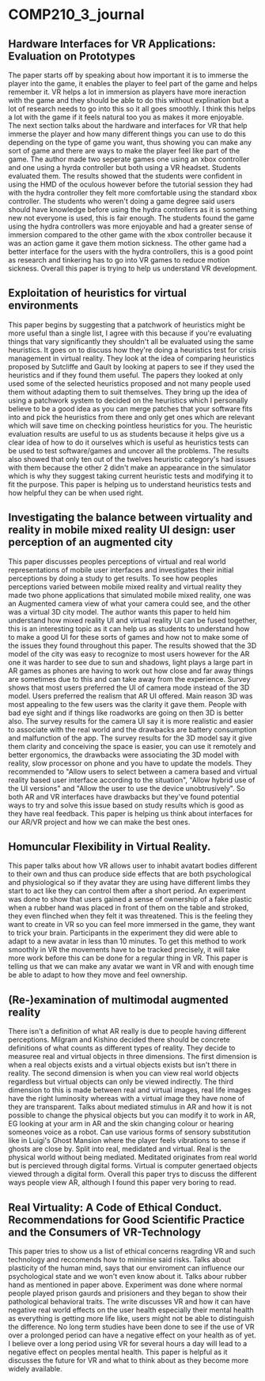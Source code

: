 # COMP210_3_journal
## Hardware Interfaces for VR Applications: Evaluation on Prototypes
The paper starts off by speaking about how important it is to immerse the player into the game, it enables the player to feel part of the game and helps remember it. VR helps a lot in immersion as players have more ineraction with the game and they should be able to do this without explination but a lot of research needs to go into this so it all goes smoothly. I think this helps a lot with the game if it feels natural too you as makes it more enjoyable. The next section talks about the hardware and interfaces for VR that help immerse the player and how many different things you can use to do this depending on the type of game you want, thus showing you can make any sort of game and there are ways to make the player feel like part of the game. The author made two seperate games one using an xbox controller and one using a hyrda controller but both using a VR headset. Students evaluated them. The results showed that the students were confident in using the HMD of the oculous however before the tutorial session they had with the hydra controller they felt more comfortable using the standard xbox controller. The students who weren't doing a game degree said users should have knowledge before using the hydra controllers as it is something new not everyone is used, this is fair enough. The students found the game using the hydra controllers was more enjoyable and had a greater sense of immersion compared to the other game with the xbox controller because it was an action game it gave them motion sickness. The other game had a better interface for the users with the hydra controllers, this is a good point as research and tinkering has to go into VR games to reduce motion sickness. Overall this paper is trying to help us understand VR development.

## Exploitation of heuristics for virtual environments
This paper begins by suggesting that a patchwork of heuristics might be more useful than a single list, I agree with this because if you're evaluating things that vary significantly they shouldn't all be evaluated using the same heuristics. It goes on to discuss how they're doing a heuristics test for crisis management in virtual reality. They look at the idea of comparing heuristics
proposed by Sutcliffe and Gault by looking at papers to see if they used the heuristics and if they found them useful. The papers they looked at only used some of the selected heuristics proposed and not many people used them without adapting them to suit themselves. They bring up the idea of using a patchwork system to decided on the heuristics which I personally believe to be a good idea as you can merge patches that your software fits into and pick the heuristics from there and only get ones which are relevant which will save time on checking pointless heuristics for you. The heuristic evaluation results are useful to us as students because it helps give us a clear idea of how to do it ourselves which is useful as heuristics tests can be used to test software/games and uncover all the problems. The results also showed that only ten out of the twelves heuristic category's had issues with them because the other 2 didn't make an appearance in the simulator which is why they suggest taking current heuristic tests and modifying it to fit the purpose. This paper is helping us to understand heuristics tests and how helpful they can be when used right.

## Investigating the balance between virtuality and reality in mobile mixed reality UI design: user perception of an augmented city
This paper discusses peoples perceptions of virtual and real world representations of mobile user interfaces and investigates their initial perceptions by doing a study to get results. To see how peoples perceptions varied between mobile mixed reality and virtual reality they made two phone applications that simulated mobile mixed reality, one was an Augmented camera view of what your camera could see, and the other was a virtual 3D city model. The author wants this paper to held him understand how mixed reality UI and virtual reality UI can be fused together, this is an interesting topic as it can help us as students to understand how to make a good UI for these sorts of games and how not to make some of the issues they found throughout this paper. The results showed that the 3D model of the city was easy to recognize to most users however for the AR one it was harder to see due to sun and shadows, light plays a large part in AR games as phones are having to work out how close and far away things are sometimes due to this and can take away from the experience. Survey shows that most users preferred the UI of camera mode instead of the 3D model. Users preferred the realism that AR UI offered. Main reason 3D was most appealing to the few users was the clarity it gave them. People with bad eye sight and if things like roadworks are going on then 3D is better also. The survey results for the camera UI say it is more realistic and easier to associate with the real world and the drawbacks are battery consumption and malfunction of the app. The survey results for the 3D model say it give them clarity and conceiving the space is easier, you can use it remotely and better ergonomics, the drawbacks were associating the 3D model with reality, slow processor on phone and you have to update the models. They recommended to "Allow users to select between a camera based and virtual reality based user interface according to the situation", "Allow hybrid use of the UI versions" and "Allow the user to use the device unobtrusively". So both AR and VR interfaces have drawbacks but they've found potential ways to try and solve this issue based on study results which is good as they have real feedback. This paper is helping us think about interfaces for our AR/VR project and how we can make the best ones.

## Homuncular Flexibility in Virtual Reality.
This paper talks about how VR allows user to inhabit avatart bodies different to their own and thus can produce side effects that are both psychological and physiological so if they avatar they are using have different limbs they start to act like they can control them
after a short period. An experiment was done to show that users gained a sense of ownership of a fake plastic when a rubber hand was placed in front of them on the table and stroked, they even flinched when they felt it was threatened. This is the feeling they want to create in VR so you can feel more immersed in the game, they want to trick your brain. Participants in the experiment they did were able to adapt to a new avatar in less than 10 minutes. To get this method to work smoothly in VR the movements have to be tracked precisely, it will take more work before this can be done for a regular thing in VR. This paper is telling us that we can make any avatar we want in VR and with enough time be able to adapt to how they move and feel ownership. 

## (Re-)examination of multimodal augmented reality
There isn't a definition of what AR really is due to people having different perceptions. Milgram and Kishino decided there should be concrete definitions of what counts as different types of reality. They decide to measuree real and virtual objects in three dimensions. The first dimension is when a real objects exists and a virtual objects exists but isn't there in reality. The second dimension is when you can view real world objects regardless but virtual objects can only be viewed indirectly. The third dimension to this is made between real and virtual images, real life images have the right luminosity whereas with a virtual image they have none of they are transparent. Talks about mediated stimulus in AR and how it is not possible to change the physical objects but you can modify it to work in AR, EG looking at your arm in AR and the skin changing colour or hearing someones voice as a robot. Can use various forms of sensory substitution like in Luigi's Ghost Mansion where the player feels vibrations to sense if ghosts are close by. Split into real, medidated and virtual. Real is the physical world without being mediated. Meditated originates from real world but is percieved through digital forms. Virtual is computer genertaed objects viewed through a digital form. Overall this paper trys to discuss the different ways people view AR, although I found this paper very boring to read.

## Real Virtuality: A Code of Ethical Conduct. Recommendations for Good Scientific Practice and the Consumers of VR-Technology
This paper tries to show us a list of ethical concerns reagrding VR and such technology and reccomends how to minimise said risks. Talks about plasticity of the human mind, says that our enviroment can influence our psychological state and we won't even know about it. Talks abour rubber hand as mentioned in paper above. Experiment was done where normal people played prison gaurds and prisioners and they began to show their pathological behavioral traits. The write discusses VR and how it can have negative real world effects on the user health especially their mental health as everything is getting more life like, users might not be able to distinguish the difference. No long term studies have been done to see if the use of VR over a prolonged period can have a negative effect on your health as of yet. I believe over a long period using VR for several hours a day will lead to a negative effect on peoples mental health. This paper is helpful as it discusses the future for VR and what to think about as they become more widely available.

